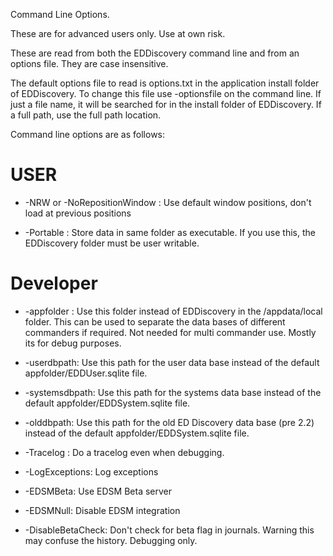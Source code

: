 Command Line Options.

These are for advanced users only.  Use at own risk.

These are read from both the EDDiscovery command line and from an options file.  They are case insensitive.

The default options file to read is options.txt in the application install folder of EDDiscovery.  To change this file use -optionsfile <filename> on the command line. If just a file name, it will be searched for in the install folder of EDDiscovery.  If a full path, use the full path location.

Command line options are as follows:

# USER

* -NRW or -NoRepositionWindow : Use default window positions, don't load at previous positions

* -Portable : Store data in same folder as executable.  If you use this, the EDDiscovery folder must be user writable.

# Developer

* -appfolder : Use this folder instead of EDDiscovery in the <users>/appdata/local folder.  This can be used to separate the data bases of different commanders if required.  Not needed for multi commander use.  Mostly its for debug purposes.

* -userdbpath: Use this path for the user data base instead of the default appfolder/EDDUser.sqlite file.

* -systemsdbpath: Use this path for the systems data base instead of the default appfolder/EDDSystem.sqlite file.

* -olddbpath: Use this path for the old ED Discovery data base (pre 2.2) instead of the default appfolder/EDDSystem.sqlite file.

* -Tracelog : Do a tracelog even when debugging.

* -LogExceptions: Log exceptions

* -EDSMBeta: Use EDSM Beta server

* -EDSMNull: Disable EDSM integration

* -DisableBetaCheck: Don't check for beta flag in journals.  Warning this may confuse the history.  Debugging only.